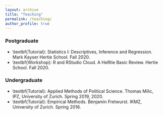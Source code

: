```yaml
---
layout: archive
title: "Teaching"
permalink: /teaching/
author_profile: true
---
```


### Postgraduate
* \textbf{Tutorial}: Statistics I: Descriptives, Inference and Regression. Mark Kayser Hertie School. Fall 2020.
* \textbf{Workshop}: R and RStudio Cloud. A HeRtie Basic Review. Hertie School. Fall 2020.

### Undergraduate
* \textbf{Tutorial}: Applied Methods of Political Science. Thomas Milic, IPZ, University of Zurich. Spring 2019, 2020.
* \textbf{Tutorial}: Empirical Methods. Benjamin Fretwurst. IKMZ, University of Zurich. Spring 2016.
